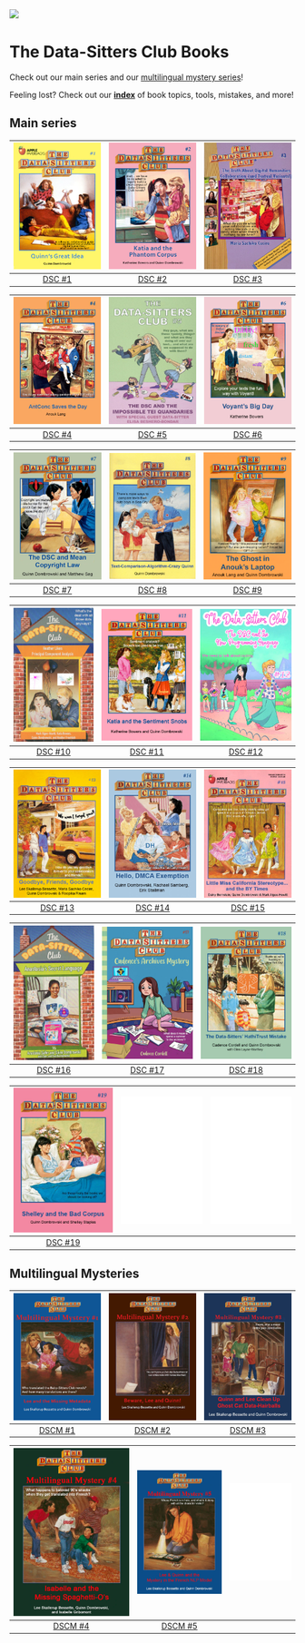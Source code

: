 <img src="https://datasittersclub.github.io/site/_static/DSClogo.png" />

# The Data-Sitters Club Books

Check out our main series and our <a href="#mystery">multilingual mystery series</a>!

Feeling lost? Check out our **[index](genindex)** of book topics, tools, mistakes, and more!

## Main series

| [![DSC #1 Quinn's Great Idea](_static/images/bookcovers/dsc1_cover.jpg)](dsc1.md) | [![DSC #2 Katia and the Phantom Corpus](_static/images/bookcovers/dsc2_cover.jpg)](dsc2.md) | [![DSC #3 The Truth About Digital Humanities Collaborations](_static/images/bookcovers/dsc3_cover.jpg)](dsc3.md) |
| :-------------------------------------------------------------------------------: | :-----------------------------------------------------------------------------------------: | :--------------------------------------------------------------------------------------------------------------: |
|                                 [DSC #1](dsc1.md)                                 |                                      [DSC #2](dsc2.md)                                      |                                                [DSC #3](dsc3.md)                                                 |

| [![DSC #4 AntConc Saves the Day](_static/images/bookcovers/dsc4_cover.jpg)](dsc4.md) | [![DSC #5 The DSC and the Impossible TEI Quandaries](_static/images/bookcovers/dsc5_cover.jpg)](dsc5.md) | [![DSC #6 Voyant's Big Day](_static/images/bookcovers/dsc6_cover.jpg)](dsc6.md) |
| :----------------------------------------------------------------------------------: | :------------------------------------------------------------------------------------------------------: | :-----------------------------------------------------------------------------: |
|                                  [DSC #4](dsc4.md)                                   |                                            [DSC #5](dsc5.md)                                             |                                [DSC #6](dsc6.md)                                |

| [![DSC #7 The DSC and Mean Copyright Law](_static/images/bookcovers/dsc7_cover.jpg) ](dsc7.md) | ![DSC #8 Text-Comparison-Algorithm-Crazy Quinn](_static/images/bookcovers/dsc8_cover.jpg) | ![The Ghost in Anouk's Laptop](_static/images/bookcovers/dsc9_cover.jpg) |
| :--------------------------------------------------------------------------------------------: | :---------------------------------------------------------------------------------------: | :----------------------------------------------------------------------: |
|                                       [DSC #7](dsc7.md)                                        |                                     [DSC #8](dsc8.md)                                     |                            [DSC #9](dsc9.md)                             |

| [![DSC #10 Heather Likes Principal Component Analysis](_static/images/bookcovers/dsc10_cover.jpg) ](dsc10.md) | [![DSC 11 Katia and the Sentiment Snobs](_static/images/bookcovers/dsc11_cover.jpg)](dsc11.md) | [![DSC #12: The DSC and the New Programming Language](_static/images/bookcovers/dsc12_cover.jpg)](dsc12.md) |
| :-----------------------------------------------------------------------------------------------------------: | :--------------------------------------------------------------------------------------------: | :---------------------------------------------------------------------------------------------------------: |
|                                              [DSC #10](dsc10.md)                                              |                                      [DSC #11](dsc11.md)                                       |                                             [DSC #12](dsc12.md)                                             |

| [![DSC #13: Goodbye Friends, Goodbye](_static/images/bookcovers/dsc13_cover.jpg)](dsc13.md) | [![DSC #14: Hello, DMCA Exemption](_static/images/bookcovers/dsc14_cover.jpg)](dsc14.md) | [![DSC #15: Little Miss California Stereotype... and the BY Times](_static/images/bookcovers/dsc15_cover.jpg)](dsc15.md) |
| :-----------------------------------------------------------------------------------------: | :--------------------------------------------------------------------------------------: | :----------------------------------------------------------------------------------------------------------------------: |
|                                     [DSC #13](dsc13.md)                                     |                                   [DSC #14](dsc14.md)                                    |                                                   [DSC #15](dsc15.md)                                                    |

| [![DSC #16: Anastasia's Secret Language](_static/images/bookcovers/dsc16_cover.jpg)](dsc16.md) | [![DSC #17: Cadence's Archives Mystery](_static/images/bookcovers/dsc17_cover.jpg)](dsc17.md) | [![DSC #18: The HathiTrust Mistake](_static/images/bookcovers/dsc18_cover.jpg)](dsc18.md) |
| :--------------------------------------------------------------------------------------------: | :-------------------------------------------------------------------------------------------: | :---------------------------------------------------------------------------------------: |
|                                      [DSC #16](dsc16.md)                                       |                                      [DSC #17](dsc17.md)                                      |                                    [DSC #18](dsc18.md)                                    |

| [![DSC #19: Shelley and the Bad Corpus](_static/images/bookcovers/dsc19_cover.jpg)](dsc19.md) | ![Coming soon!](_static/images/bookcovers/blankcover.png) | ![Coming soon!](_static/images/bookcovers/blankcover.png) |
| :-------------------------------------------------------------------------------------------: | :-------------------------------------------------------: | :-------------------------------------------------------: |
|                                      [DSC #19](dsc19.md)                                      |                                                           |                                                           |

<a name="mystery" />

## Multilingual Mysteries

| [![DSC Multilingual Mystery #1 Lee and the Missing Metadata](_static/images/bookcovers/dscm1_cover.jpg)](dscm1.md) | [![DSC Multilingual Mystery #2 Beware, Quinn and Lee](_static/images/bookcovers/dscm2_cover.jpg)](dscm2.md) | [![DSC Multilingual Mystery #3 Quinn and Lee Clean Up Ghost Cat Data-Hairballs](_static/images/bookcovers/dscm3_cover.jpg)](dscm3.md) |
| :----------------------------------------------------------------------------------------------------------------: | :---------------------------------------------------------------------------------------------------------: | :-----------------------------------------------------------------------------------------------------------------------------------: |
|                                                [DSCM #1](dscm1.md)                                                 |                                             [DSCM #2](dscm2.md)                                             |                                                          [DSCM #3](dscm3.md)                                                          |

| [![DSC Multilingual Mystery #4: Isabelle and the Missing Spaghetti O's](_static/images/bookcovers/dscm4_cover.jpg) ](dscm4.md) | ![DSC Multilingual Mystery #5: Lee & Quinn and the Mystery in the French NLP Model](_static/images/bookcovers/dscm5_cover.jpg) | ![Coming soon!](_static/images/bookcovers/blankcover.png) |
| :----------------------------------------------------------------------------------------------------------------------------: | :----------------------------------------------------------------------------------------------------------------------------: | :-------------------------------------------------------: |
|                                                      [DSCM #4](dscm4.md)                                                       |                                                      [DSCM #5](dscm5.md)                                                       |                           []()                            |
